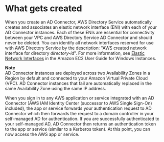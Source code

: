 # What gets created<a name="create_details_ad_connector"></a>

When you create an AD Connector, AWS Directory Service automatically creates and associates an elastic network interface \(ENI\) with each of your AD Connector instances\. Each of these ENIs are essential for connectivity between your VPC and AWS Directory Service AD Connector and should never be deleted\. You can identify all network interfaces reserved for use with AWS Directory Service by the description: "AWS created network interface for directory *directory\-id*"\. For more information, see [Elastic Network Interfaces](https://docs.aws.amazon.com/AWSEC2/latest/UserGuide/using-eni.html) in the Amazon EC2 User Guide for Windows Instances\.

**Note**  
AD Connector instances are deployed across two Availability Zones in a Region by default and connected to your Amazon Virtual Private Cloud \(VPC\)\. AD Connector instances that fail are automatically replaced in the same Availability Zone using the same IP address\.

When you sign in to any AWS application or service integrated with an AD Connector \(AWS IAM Identity Center \(successor to AWS Single Sign\-On\) included\), the app or service forwards your authentication request to AD Connector which then forwards the request to a domain controller in your self\-managed AD for authentication\. If you are successfully authenticated to your self\-managed AD, AD Connector then returns an authentication token to the app or service \(similar to a Kerberos token\)\. At this point, you can now access the AWS app or service\.